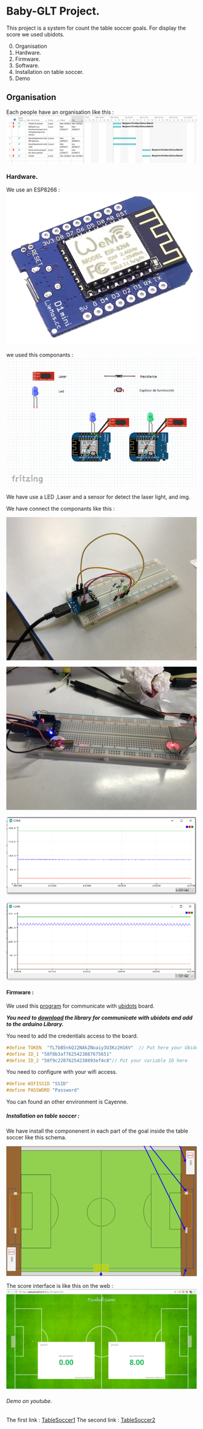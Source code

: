 # Baby-GLT Project.
This project is a system for count the table soccer goals.
For display the score we used ubidots.

0. Organisation
1. Hardware.
2. Firmware.
3. Software.
4. Installation on table soccer.
5. Demo


## Organisation
Each people have an organisation like this :
![planning](img/pics.png) 

### Hardware.
We use an ESP8266 : 
![ESP8266](img/Wemos_D1_mini.jpg)


we used this componants :
![hardware](img/Fritzing2.png)
 
We have use a LED ,Laser and a sensor for detect the laser light, and img.

We have connect the componants like this : 

![componant](img/img_comp.jpg)

![componant](img/mirroir.jpg)

![componant](img/lighton.png)

![componant](img/lightoff.png)


#### Firmware : 
We used this [program](babyfoot.ino) for communicate with [ubidots](http://www.ubidots.com) board.

***You need to [download](https://github.com/ubidots/ubidots-esp8266) the library for communicate with ubidots and add to the arduino Library.***

You need to add the credentials access to the board.
``` C
#define TOKEN  "fL7bB5nkQJ2NAkZNoaiy3U3Kz2H16V"  // Put here your Ubidots TOKEN
#define ID_1 "58f8b3af7625423887675651"
#define ID_2 "58f9c22076254238893ef4c8"// Put your variable ID here

```

You need to configure with your wifi access.
``` C
#define WIFISSID "SSID"
#define PASSWORD "Password"
```

You can found an other environment is Cayenne.


##### Installation on table soccer : 
We have install the componenent in each part of the goal inside the table soccer like this schema.

![tablesoccer](img/Tbs.png)


The score interface is like this on the web : 
![score](img/score2.png)

###### Demo on youtube.

The first link : [TableSoccer1](https://youtu.be/AaErkM0wb-8)
The second link : [TableSoccer2](https://youtu.be/VqBfhZimKc8)

